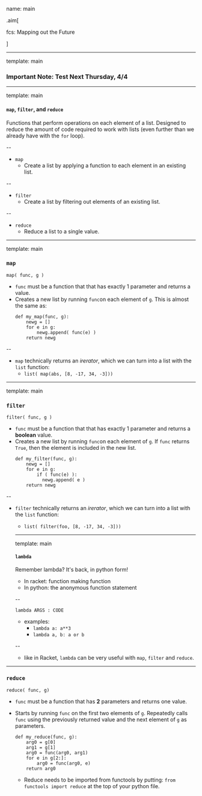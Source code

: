 name: main

.aim[<div>
  fcs: Mapping out the Future
  </div>]

---
template: main

### Important Note: Test Next Thursday, 4/4

---
template: main

#### `map`, `filter`, and `reduce`

Functions that perform operations on each element of a list. Designed to reduce the amount of code required to work with lists (even further than we already have with the `for` loop).

--
* `map`
  - Create a list by applying a function to each element in an existing list.

--
* `filter`
  - Create a list by filtering out elements of an existing list.

--
* `reduce`
  - Reduce a list to a single value.

---
template: main

### `map`

`map( func, g )`
- `func` must be a function that that has exactly 1 parameter and returns a value.
- Creates a new list by running `func`on each element of `g`. This is almost the same as:
  ```
  def my_map(func, g):
      newg = []
      for e in g:
          newg.append( func(e) )
      return newg
  ```
--
- `map` technically returns an _irerator_, which we can turn into a list with the `list` function:
  - `list( map(abs, [8, -17, 34, -3]))`

---
template: main

### `filter`

`filter( func, g )`
- `func` must be a function that that has exactly 1 parameter and returns a __boolean__ value.
- Creates a new list by running `func`on each element of `g`. If `func` returns `True`, then the element is included in the new list.
  ```
  def my_filter(func, g):
      newg = []
      for e in g:
          if ( func(e) ):
            newg.append( e )
      return newg
  ```
--
- `filter` technically returns an _irerator_, which we can turn into a list with the `list` function:
  - `list( filter(foo, [8, -17, 34, -3]))`

  ---
  template: main

  #### `lambda`
  Remember lambda? It's back, in python form!
  - In racket: function making function
  - In python: the anonymous function statement

  --

  `lambda ARGS : CODE`
  - examples:
    - `lambda a: a**3`
    - `lambda a, b: a or b`

  --
  - like in Racket, `lambda` can be very useful with `map`, `filter` and `reduce`.


---
### `reduce`
`reduce( func, g)`
- `func` must be a function that has __2__ parameters and returns one value.
- Starts by running `func` on the first two elements of `g`. Repeatedly calls `func` using the previously returned value and the next element of `g` as parameters.
  ```
  def my_reduce(func, g):
      arg0 = g[0]
      arg1 = g[1]
      arg0 = func(arg0, arg1)
      for e in g[2:]:
          arg0 = func(arg0, e)
      return arg0
  ```

  - Reduce needs to be imported from functools by putting: `from functools import reduce` at the top of your python file.
